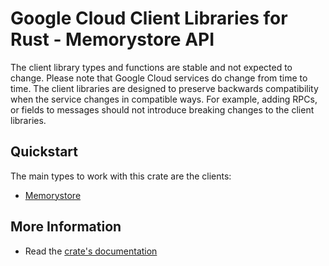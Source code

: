 # Google Cloud Client Libraries for Rust - Memorystore API

<!-- Code generated by sidekick. DO NOT EDIT. -->


The client library types and functions are stable and not expected to change.
Please note that Google Cloud services do change from time to time. The client
libraries are designed to preserve backwards compatibility when the service
changes in compatible ways. For example, adding RPCs, or fields to messages
should not introduce breaking changes to the client libraries.

## Quickstart

The main types to work with this crate are the clients:

- [Memorystore]

## More Information

- Read the [crate's documentation](https://docs.rs/google-cloud-memorystore-v1/latest/google-cloud-memorystore-v1)

[Memorystore]: https://docs.rs/google-cloud-memorystore-v1/latest/google_cloud_memorystore_v1/client/struct.Memorystore.html
